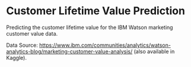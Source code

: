# Customer Lifetime Value Prediction
Predicting the customer lifetime value for the IBM Watson marketing customer value data.  

Data Source: https://www.ibm.com/communities/analytics/watson-analytics-blog/marketing-customer-value-analysis/ (also available in Kaggle). 
